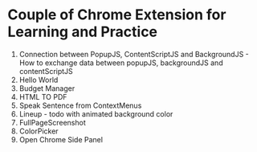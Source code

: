 # Couple of Chrome Extension for Learning and Practice



1) Connection between PopupJS, ContentScriptJS and BackgroundJS - How to exchange data between popupJS, backgroundJS and contentScriptJS 
2) Hello World
3) Budget Manager
4) HTML TO PDF
5) Speak Sentence from ContextMenus
6) Lineup - todo with animated background color
7) FullPageScreenshot
8) ColorPicker
9) Open Chrome Side Panel
